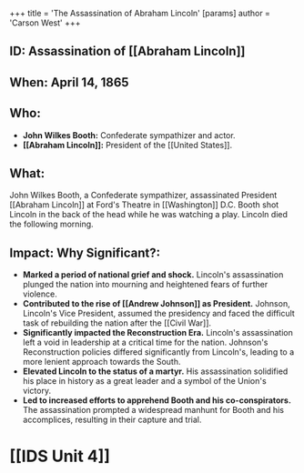 +++
 title = 'The Assassination of Abraham Lincoln'
[params]
	author = 'Carson West'
+++
## ID: Assassination of [[Abraham Lincoln]]

## When: April 14, 1865

## Who: 
* **John Wilkes Booth:** Confederate sympathizer and actor.
* **[[Abraham Lincoln]]:** President of the [[United States]].

## What: 
John Wilkes Booth, a Confederate sympathizer, assassinated President [[Abraham Lincoln]] at Ford's Theatre in [[Washington]] D.C. Booth shot Lincoln in the back of the head while he was watching a play. Lincoln died the following morning. 

## Impact: Why Significant?: 
* **Marked a period of national grief and shock.** Lincoln's assassination plunged the nation into mourning and heightened fears of further violence.
* **Contributed to the rise of [[Andrew Johnson]] as President.** Johnson, Lincoln's Vice President, assumed the presidency and faced the difficult task of rebuilding the nation after the [[Civil War]].
* **Significantly impacted the Reconstruction Era.** Lincoln's assassination left a void in leadership at a critical time for the nation. Johnson's Reconstruction policies differed significantly from Lincoln's, leading to a more lenient approach towards the South.
* **Elevated Lincoln to the status of a martyr.** His assassination solidified his place in history as a great leader and a symbol of the Union's victory.
* **Led to increased efforts to apprehend Booth and his co-conspirators.**  The assassination prompted a widespread manhunt for Booth and his accomplices, resulting in their capture and trial.

# [[IDS Unit 4]]